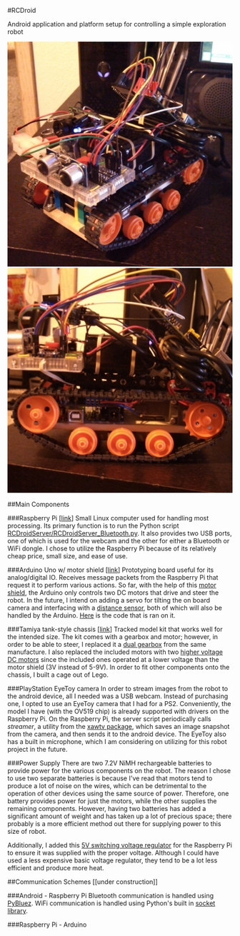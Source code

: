 #RCDroid

Android application and platform setup for controlling a simple exploration robot

![](images/IMG_20130510_185527_014.jpg)
![](images/IMG_20130510_185607_234.jpg)

##Main Components

###Raspberry Pi [[link](http://www.raspberrypi.org/faqs)]
Small Linux computer used for handling most processing. Its primary function is to run the Python script [RCDroidServer/RCDroidServer_Bluetooth.py](RCDroidServer/RCDroidServer_Bluetooth.py). It also provides two USB ports, one of which is used for the webcam and the other for either a Bluetooth or WiFi dongle. I chose to utilize the Raspberry Pi because of its relatively cheap price, small size, and ease of use.

###Arduino Uno w/ motor shield [[link](http://arduino.cc)]
Prototyping board useful for its analog/digital IO. Receives message packets from the Raspberry Pi that request it to perform various actions. So far, with the help of this [motor shield](http://www.adafruit.com/products/81), the Arduino only controls two DC motors that drive and steer the robot. In the future, I intend on adding a servo for tilting the on board camera and interfacing with a [distance sensor](http://amzn.com/B004U8TOE6), both of which will also be handled by the Arduino. [Here](RCDroidServer/raspi_com/raspi_com.ino) is the code that is ran on it.

###Tamiya tank-style chassis [[link](http://www.tamiyausa.com/items/geniuseries-educational-kits-50/educational-construction-38000/tracked-vehicle-chassis-kit-70108)]
Tracked model kit that works well for the intended size. The kit comes with a gearbox and motor; however, in order to be able to steer, I replaced it a [dual gearbox](http://www.tamiyausa.com/items/geniuseries-educational-kits-50/educational-construction-38000/twin-motor-gearbox-70097) from the same manufacture. I also replaced the included motors with two [higher voltage DC motors](http://www.adafruit.com/products/711) since the included ones operated at a lower voltage than the motor shield (3V instead of 5-9V). In order to fit other components onto the chassis, I built a cage out of Lego.

###PlayStation EyeToy camera
In order to stream images from the robot to the android device, all I needed was a USB webcam. Instead of purchasing one, I opted to use an EyeToy camera that I had for a PS2. Conveniently, the model I have (with the OV519 chip) is already supported with drivers on the Raspberry Pi. On the Raspberry Pi, the server script periodically calls *streamer*, a utility from the [xawtv package](https://www.kraxel.org/blog/linux/xawtv/), which saves an image snapshot from the camera, and then sends it to the android device. The EyeToy also has a built in microphone, which I am considering on utilizing for this robot project in the future.

###Power Supply
There are two 7.2V NiMH rechargeable batteries to provide power for the various components on the robot. The reason I chose to use two separate batteries is because I've read that motors tend to produce a lot of noise on the wires, which can be detrimental to the operation of other devices using the same source of power. Therefore, one battery provides power for just the motors, while the other supplies the remaining components. However, having two batteries has added a significant amount of weight and has taken up a lot of precious space; there probably is a more efficient method out there for supplying power to this size of robot.

Additionally, I added this [5V switching voltage regulator](http://www.dimensionengineering.com/products/de-sw050) for the Raspberry Pi to ensure it was supplied with the proper voltage. Although I could have used a less expensive basic voltage regulator, they tend to be a lot less efficient and produce more heat.

##Communication Schemes [[under construction]]

###Android - Raspberry Pi
Bluetooth communication is handled using [PyBluez](https://code.google.com/p/pybluez/). WiFi communication is handled using Python's built in [socket library](http://docs.python.org/2/library/socket.html).

###Raspberry Pi - Arduino
